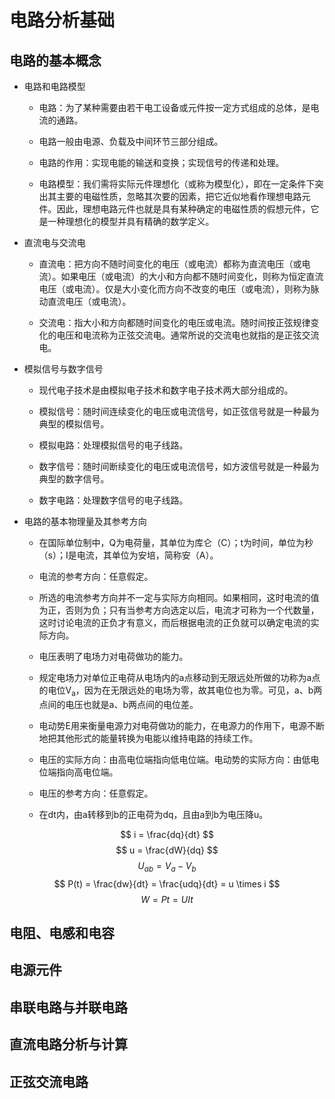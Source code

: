 # 电路分析基础

## 电路的基本概念

  + 电路和电路模型

    - 电路：为了某种需要由若干电工设备或元件按一定方式组成的总体，是电流的通路。

    - 电路一般由电源、负载及中间环节三部分组成。

    - 电路的作用：实现电能的输送和变换；实现信号的传递和处理。

    - 电路模型：我们需将实际元件理想化（或称为模型化），即在一定条件下突出其主要的电磁性质，忽略其次要的因素，把它近似地看作理想电路元件。因此，理想电路元件也就是具有某种确定的电磁性质的假想元件，它是一种理想化的模型并具有精确的数学定义。

  + 直流电与交流电

    - 直流电：把方向不随时间变化的电压（或电流）都称为直流电压（或电流）。如果电压（或电流）的大小和方向都不随时间变化，则称为恒定直流电压（或电流）。仅是大小变化而方向不改变的电压（或电流），则称为脉动直流电压（或电流）。

    - 交流电：指大小和方向都随时间变化的电压或电流。随时间按正弦规律变化的电压和电流称为正弦交流电。通常所说的交流电也就指的是正弦交流电。

  + 模拟信号与数字信号

    - 现代电子技术是由模拟电子技术和数字电子技术两大部分组成的。

    - 模拟信号：随时间连续变化的电压或电流信号，如正弦信号就是一种最为典型的模拟信号。

    - 模拟电路：处理模拟信号的电子线路。

    - 数字信号：随时间断续变化的电压或电流信号，如方波信号就是一种最为典型的数字信号。

    - 数字电路：处理数字信号的电子线路。

  + 电路的基本物理量及其参考方向

    - 在国际单位制中，Q为电荷量，其单位为库仑（C）；t为时间，单位为秒（s）；I是电流，其单位为安培，简称安（A）。

    - 电流的参考方向：任意假定。

    - 所选的电流参考方向并不一定与实际方向相同。如果相同，这时电流的值为正，否则为负；只有当参考方向选定以后，电流才可称为一个代数量，这时讨论电流的正负才有意义，而后根据电流的正负就可以确定电流的实际方向。

    - 电压表明了电场力对电荷做功的能力。

    - 规定电场力对单位正电荷从电场内的a点移动到无限远处所做的功称为a点的电位V<sub>a</sub>，因为在无限远处的电场为零，故其电位也为零。可见，a、b两点间的电压也就是a、b两点间的电位差。

    - 电动势E用来衡量电源力对电荷做功的能力，在电源力的作用下，电源不断地把其他形式的能量转换为电能以维持电路的持续工作。

    - 电压的实际方向：由高电位端指向低电位端。电动势的实际方向：由低电位端指向高电位端。

    - 电压的参考方向：任意假定。

    - 在dt内，由a转移到b的正电荷为dq，且由a到b为电压降u。

$$
i = \frac{dq}{dt}
$$
$$
u = \frac{dW}{dq}
$$
$$
U_{ab} = V_a - V_b
$$
$$
P(t) = \frac{dw}{dt} = \frac{udq}{dt} = u \times i
$$
$$
W = Pt = UIt
$$

## 电阻、电感和电容

## 电源元件

## 串联电路与并联电路

## 直流电路分析与计算

## 正弦交流电路
